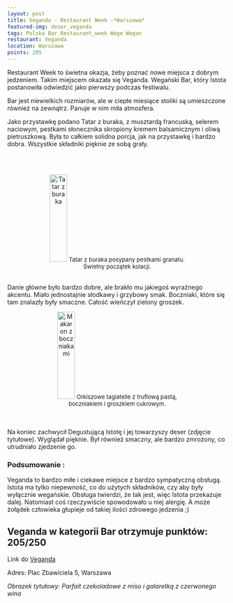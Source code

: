```yaml
---
layout: post
title: Veganda - Restaurant Week -*Warszawa*
featured-img: deser_veganda
tags: Polska Bar Restaurant_week Wege Wegan
restaurant: Veganda
location: Warszawa
points: 205
---
```

Restaurant Week to świetna okazja, żeby poznać nowe miejsca z dobrym jedzeniem.
 Takim miejscem okazała się Veganda. Wegański Bar,
 który Istota postanowiła odwiedzić jako pierwszy podczas festiwalu.

Bar jest niewielkich rozmiarów, ale w ciepłe miesiące stoliki są umieszczone również na zewnątrz.
 Panuje w nim miła atmosfera.

Jako przystawkę podano Tatar z buraka, z musztardą francuską, selerem naciowym,
pestkami słonecznika skropiony kremem balsamicznym i oliwą pietruszkową.
Była to całkiem solidna porcja, jak na przystawkę i bardzo dobra. Wszystkie składniki pięknie ze sobą grały.

<br />&ensp;&ensp;&ensp;
<center><div style="width:65%">
  <img src="{{site.img_url}}/img/assets/img/posts/tatar_burak_veganda.jpg" alt="Tatar z buraka" height="200px" width="40px" />
  <font size="2">
      Tatar z buraka posypany pestkami granatu. Świetny początek kolacji.
  </font>
</div></center>
<br />

Danie główne było bardzo dobre, ale brakło mu jakiegoś wyraźnego akcentu.
 Miało jednostajnie słodkawy i grzybowy smak.
Boczniaki, które się tam znalazły były smaczne. Całość wieńczył zielony groszek.

<center><div style="width:65%">
  <img src="{{site.img_url}}/img/assets/img/posts/veganda_makaron.jpg" alt="Makaron z boczniakami " height="200px" width="40px" />

  <font size="2">
Orkiszowe tagiatelle z truflową pastą, boczniakiem i groszkiem cukrowym.
  </font>
</div></center>
<br />&ensp;&ensp;&ensp;

Na koniec zachwycił Degustującą Istotę i jej towarzyszy deser (zdjęcie tytułowe). Wyglądał pięknie.
 Był również smaczny, ale bardzo zmrożony, co utrudniało zjedzenie go.

### Podsumowanie :
 Veganda to bardzo miłe i ciekawe miejsce z bardzo sympatyczną obsługą.
 Istota ma tylko niepewność, co do użytych składników,
 czy aby były wyłącznie wegańskie. Obsługa twierdzi, że tak jest, więc Istota przekazuje dalej.
Natomiast coś rzeczywiście spowodowało u niej alergię.
  A może żołądek człowieka głupieje od takiej ilości zdrowego jedzenia ;)


## Veganda w kategorii Bar otrzymuje punktów: **205/250**
Link do [Veganda]

Adres: Plac Zbawiciela 5, Warszawa

_Obrazek tytułowy: Parfait czekoladowe z miso i galaretką z czerwonego wina_

[Veganda]:https://www.facebook.com/vegandabar/

